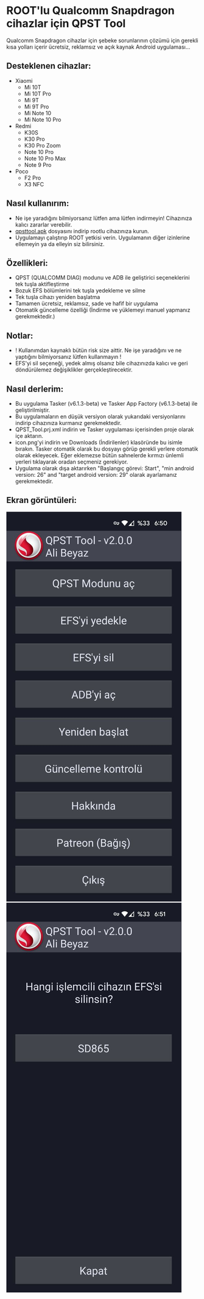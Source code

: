 # ROOT'lu Qualcomm Snapdragon cihazlar için QPST Tool  
Qualcomm Snapdragon cihazlar için şebeke sorunlarının çözümü için gerekli kısa yolları içerir ücretsiz, reklamsız ve açık kaynak Android uygulaması...  

## Desteklenen cihazlar:  
- Xiaomi  
  - Mi 10T
  - Mi 10T Pro 
  - Mi 9T
  - Mi 9T Pro
  - Mi Note 10
  - Mi Note 10 Pro
- Redmi
  - K30S
  - K30 Pro
  - K30 Pro Zoom
  - Note 10 Pro
  - Note 10 Pro Max  
  - Note 9 Pro  
- Poco  
  - F2 Pro
  - X3 NFC
  
## Nasıl kullanırım:
- Ne işe yaradığını bilmiyorsanız lütfen ama lütfen indirmeyin! Cihazınıza kalıcı zararlar verebilir.
- [qpsttool.apk](https://github.com/symbuzzer/android-qpst-tool/releases/latest/download/qpsttool.apk) dosyasını indirip rootlu cihazınıza kurun.  
- Uygulamayı çalıştırıp ROOT yetkisi verin. Uygulamanın diğer izinlerine ellemeyin ya da elleyin siz bilirsiniz. 

## Özellikleri:  
- QPST (QUALCOMM DIAG) modunu ve ADB ile geliştirici seçeneklerini tek tuşla aktifleştirme    
- Bozuk EFS bölümlerini tek tuşla yedekleme ve silme   
- Tek tuşla cihazı yeniden başlatma
- Tamamen ücretsiz, reklamsız, sade ve hafif bir uygulama
- Otomatik güncelleme özelliği (İndirme ve yüklemeyi manuel yapmanız gerekmektedir.)

## Notlar:    
- ! Kullanımdan kaynaklı bütün risk size aittir. Ne işe yaradığını ve ne yaptığını bilmiyorsanız lütfen kullanmayın !  
- EFS'yi sil seçeneği, yedek almış olsanız bile cihazınızda kalıcı ve geri döndürülemez değişiklikler gerçekleştirecektir. 
  
## Nasıl derlerim:  
- Bu uygulama Tasker (v6.1.3-beta) ve Tasker App Factory (v6.1.3-beta) ile geliştirilmiştir.  
- Bu uygulamaların en düşük versiyon olarak yukarıdaki versiyonlarını indirip cihazınıza kurmanız gerekmektedir.    
- QPST_Tool.prj.xml indirin ve Tasker uygulaması içerisinden proje olarak içe aktarın.  
- icon.png'yi indirin ve Downloads (İndirilenler) klasöründe bu isimle bırakın. Tasker otomatik olarak bu dosyayı görüp gerekli yerlere otomatik olarak ekleyecek. Eğer eklemezse bütün sahnelerde kırmızı ünlemli yerleri tıklayarak oradan seçmeniz gerekiyor.  
- Uygulama olarak dışa aktarırken "Başlangıç görevi: Start", "min android version: 26" and "target android version: 29" olarak ayarlamanız gerekmektedir.
  
## Ekran görüntüleri:
![](https://github.com/symbuzzer/android-qpst-tool/blob/main/screenshot1.jpg?raw=true)
![](https://github.com/symbuzzer/android-qpst-tool/blob/main/screenshot2.jpg?raw=true)

